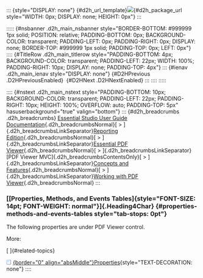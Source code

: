 ::: {style="DISPLAY: none"}
[](ms-xhelp:///?Id=d2h_url_template){#d2h_url_template}![](!package_url!){#d2h_package_url style="WIDTH: 0px; DISPLAY: none; HEIGHT: 0px"}
:::

::::: {#nsbanner .d2h_main_nsbanner style="BORDER-BOTTOM: #999999 1px solid; POSITION: relative; PADDING-BOTTOM: 0px; BACKGROUND-COLOR: transparent; PADDING-LEFT: 0px; PADDING-RIGHT: 0px; DISPLAY: none; BORDER-TOP: #999999 1px solid; PADDING-TOP: 0px; LEFT: 0px"}
:::: {#TitleRow .d2h_main_titlerow style="PADDING-BOTTOM: 4px; BACKGROUND-COLOR: transparent; PADDING-LEFT: 22px; WIDTH: 100%; PADDING-RIGHT: 10px; DISPLAY: none; PADDING-TOP: 4px"}
::: {#ienav .d2h_main_ienav style="DISPLAY: none"}
[](ms-xhelp:///?Id=2d5a2a92-cc9b-459a-9d86-fd12d07dc36a){#D2HPrevious .D2HPreviousEnabled}  [](ms-xhelp:///?Id=0c0d1d17-477c-4459-afcd-96e34e832886){#D2HNext .D2HNextEnabled}
:::
::::
:::::

:::: {#nstext .d2h_main_nstext style="PADDING-BOTTOM: 10px; BACKGROUND-COLOR: transparent; PADDING-LEFT: 22px; PADDING-RIGHT: 10px; HEIGHT: 100%; OVERFLOW: auto; PADDING-TOP: 5px" hasuserbackground="true" valign="bottom"}
::: {#d2h_breadcrumbs .d2h_breadcrumbs}
[Essential Studio User Guide Documentation](ms-xhelp:///?Id=12457748-09e3-4d74-a240-8e049cedf030){.d2h_breadcrumbsNormal}[ \> ]{.d2h_breadcrumbsLinkSeparator}[Reporting Edition](ms-xhelp:///?Id=027aa5b6-6676-4f93-ad23-c20e8c45792e){.d2h_breadcrumbsNormal}[ \> ]{.d2h_breadcrumbsLinkSeparator}[Essential PDF Viewer](ms-xhelp:///?Id=72561ebd-77ed-4f2a-94a7-2b4b635d1dd6){.d2h_breadcrumbsNormal}[ \> ]{.d2h_breadcrumbsLinkSeparator}[PDF Viewer MVC]{.d2h_breadcrumbsContentsOnly}[ \> ]{.d2h_breadcrumbsLinkSeparator}[Concepts and Features](ms-xhelp:///?Id=332a091b-631c-43c9-8be6-6e899f88db43){.d2h_breadcrumbsNormal}[ \> ]{.d2h_breadcrumbsLinkSeparator}[Working with PDF Viewer](ms-xhelp:///?Id=2d5a2a92-cc9b-459a-9d86-fd12d07dc36a){.d2h_breadcrumbsNormal}
:::

### [[Properties, Methods, and Events Tables]{style="FONT-SIZE: 14pt; FONT-WEIGHT: normal"}]{.Heading4Char} {#properties-methods-and-events-tables style="tab-stops: 0pt"}

The following properties are under PDF Viewer control.

More:

[ ]{#related-topics}

[![](button.gif){border="0" align="absMiddle"}Properties](ms-xhelp:///?Id=daca9afc-34e1-4a0c-bd5f-9eee4bb72475){style="TEXT-DECORATION: none"}
::::
